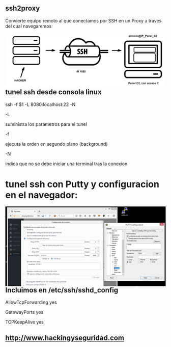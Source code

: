 ## ssh2proxy

Convierte equipo remoto al que conectamos por SSH en un Proxy a traves del cual navegaremos

<img  style="float:left" alt="ssh tunel " src="https://github.com/hackingyseguridad/ssh2proxy/blob/master/tunel_ssh.png"> 


## tunel ssh desde consola linux

ssh -f $1 -L 8080:localhost:22 -N

-L

suministra los parametros para el tunel 


-f

ejecuta la orden en segundo plano (background)


-N

indica que no se debe iniciar una terminal tras la conexion

# tunel ssh con Putty y configuracion en el navegador:

<img  style="float:left" alt="Configuracion Proxy Socks en el navegador " src="https://github.com/hackingyseguridad/ssh2proxy/blob/master/ssh2proxy.png"> 


## Incluimos en /etc/ssh/sshd_config

AllowTcpForwarding yes

GatewayPorts yes

TCPKeepAlive yes




## http://www.hackingyseguridad.com
